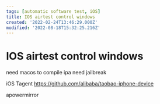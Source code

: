 ```yaml
---
tags: [automatic software test, iOS]
title: IOS airtest control windows
created: '2022-02-24T13:46:29.000Z'
modified: '2022-08-18T15:32:25.216Z'
---
```


# IOS airtest control windows

need macos to compile ipa
need jailbreak

iOS Tagent
https://github.com/alibaba/taobao-iphone-device

apowermirror
